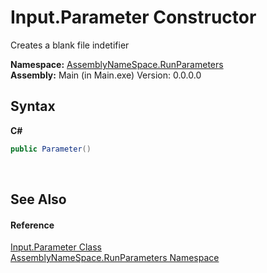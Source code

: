 # Input.Parameter Constructor 
 

Creates a blank file indetifier

**Namespace:**&nbsp;<a href="4763cf1c-e4af-43c5-78fe-6f03f6e2281f">AssemblyNameSpace.RunParameters</a><br />**Assembly:**&nbsp;Main (in Main.exe) Version: 0.0.0.0

## Syntax

**C#**<br />
``` C#
public Parameter()
```

<br />

## See Also


#### Reference
<a href="91de3ff0-c85c-6992-0f2b-c9c98f4b904a">Input.Parameter Class</a><br /><a href="4763cf1c-e4af-43c5-78fe-6f03f6e2281f">AssemblyNameSpace.RunParameters Namespace</a><br />